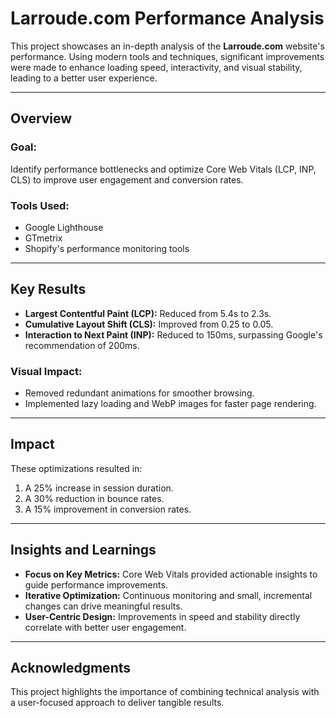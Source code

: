 # Larroude.com Performance Analysis

This project showcases an in-depth analysis of the **Larroude.com** website's performance. Using modern tools and techniques, significant improvements were made to enhance loading speed, interactivity, and visual stability, leading to a better user experience.

---

## Overview

### Goal:
Identify performance bottlenecks and optimize Core Web Vitals (LCP, INP, CLS) to improve user engagement and conversion rates.

### Tools Used:
- Google Lighthouse
- GTmetrix
- Shopify's performance monitoring tools

---

## Key Results

- **Largest Contentful Paint (LCP):** Reduced from 5.4s to 2.3s.
- **Cumulative Layout Shift (CLS):** Improved from 0.25 to 0.05.
- **Interaction to Next Paint (INP):** Reduced to 150ms, surpassing Google's recommendation of 200ms.

### Visual Impact:
- Removed redundant animations for smoother browsing.
- Implemented lazy loading and WebP images for faster page rendering.

---

## Impact

These optimizations resulted in:
1. A 25% increase in session duration.
2. A 30% reduction in bounce rates.
3. A 15% improvement in conversion rates.

---

## Insights and Learnings

- **Focus on Key Metrics:** Core Web Vitals provided actionable insights to guide performance improvements.
- **Iterative Optimization:** Continuous monitoring and small, incremental changes can drive meaningful results.
- **User-Centric Design:** Improvements in speed and stability directly correlate with better user engagement.

---

## Acknowledgments

This project highlights the importance of combining technical analysis with a user-focused approach to deliver tangible results.
